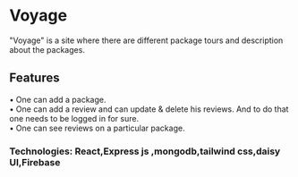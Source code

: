 # Voyage

"Voyage" is a site where there are different package tours and description about the packages.

## Features
•  One can add a package.  
• One can add a review  and can update & delete his reviews. And to do that one needs to be logged in for sure.  
• One can see reviews on a particular package.  



### Technologies: React,Express js ,mongodb,tailwind css,daisy UI,Firebase

